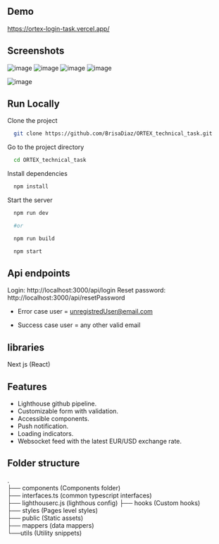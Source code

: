 ## Demo

https://ortex-login-task.vercel.app/

## Screenshots

![image](https://res.cloudinary.com/myproyects/image/upload/v1645383079/proyects/all-screens-min_ooige0.webp)
![image](https://res.cloudinary.com/myproyects/image/upload/v1645383082/proyects/descktop-min_qeev0a.webp)
![image](https://res.cloudinary.com/myproyects/image/upload/v1645383078/proyects/mobile-min_fo6pxo.webp)
![image](https://res.cloudinary.com/myproyects/image/upload/v1645383077/proyects/tablet-min_rxncei.webp)

![image](https://res.cloudinary.com/myproyects/image/upload/v1645383078/proyects/lighthouse-min_omekxw.webp)

## Run Locally

Clone the project

```bash
  git clone https://github.com/BrisaDiaz/ORTEX_technical_task.git
```

Go to the project directory

```bash
  cd ORTEX_technical_task
```

Install dependencies

```bash
  npm install
```

Start the server

```bash
  npm run dev

  #or

  npm run build

  npm start

```

## Api endpoints

Login: http://localhost:3000/api/login
Reset password: http://localhost:3000/api/resetPassword

- Error case user = unregistredUser@email.com

- Success case user = any other valid email

## libraries

Next js (React)

## Features

- Lighthouse github pipeline.
- Customizable form with validation.
- Accessible components.
- Push notification.
- Loading indicators.
- Websocket feed with the latest EUR/USD exchange rate.

## Folder structure

.  
├── components (Components folder)  
├── interfaces.ts (common typescript interfaces)  
├── lighthouserc.js (lighthous config)
├── hooks (Custom hooks)  
├── styles (Pages level styles)  
├── public (Static assets)  
├── mappers (data mappers)  
└──utils (Utility snippets)
